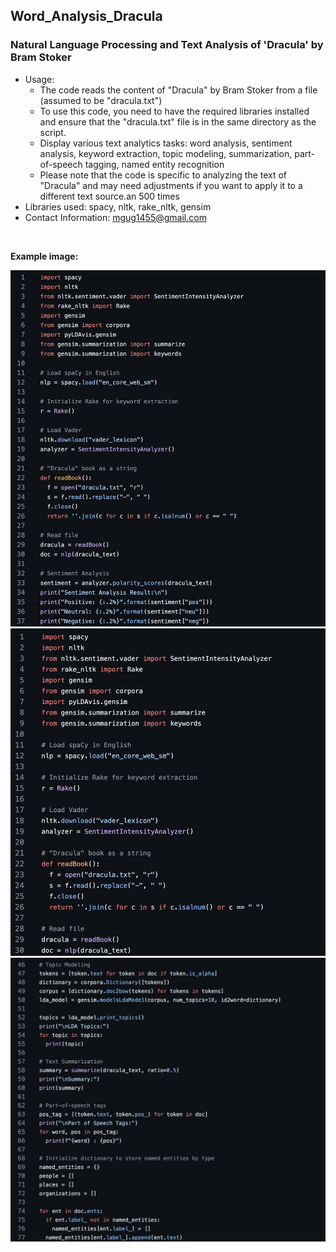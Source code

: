## Word_Analysis_Dracula

### Natural Language Processing and Text Analysis of 'Dracula' by Bram Stoker

- Usage:
  - The code reads the content of "Dracula" by Bram Stoker from a file (assumed to be "dracula.txt")
  -  To use this code, you need to have the required libraries installed and ensure that the "dracula.txt" file is in the same directory as the script.
  -  Display various text analytics tasks: word analysis, sentiment analysis, keyword extraction, topic modeling, summarization, part-of-speech tagging, named entity recognition
  -  Please note that the code is specific to analyzing the text of "Dracula" and may need adjustments if you want to apply it to a different text source.an 500 times 
- Libraries used: spacy, nltk, rake_nltk, gensim
- Contact Information: [mgug1455@gmail.com](mailto:mgug1455@gmail.com)
  
<br>

**Example image:**

![Dracula Text Analysis Example Screen 2](/assets/nlp_dracula1.png)
![Dracula Text Analysis Example Screen 2](/assets/nlp_dracula2.png)
![Dracula Text Analysis Example Screen 3](/assets/nlp_dracula3.png)
